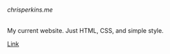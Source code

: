 ###### chrisperkins.me

My current website. Just HTML, CSS, and simple style.

[Link](http://www.chrisperkins.me)
